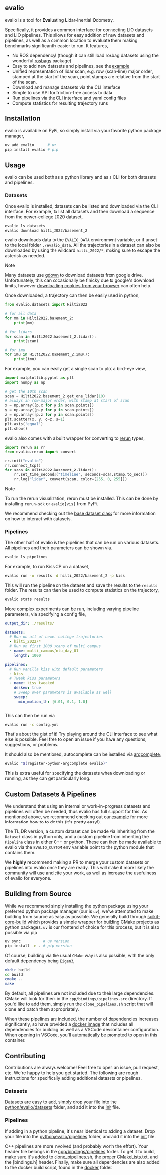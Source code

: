 ## evalio

evalio is a tool for **Eval**uating **L**idar-**I**nertial **O**dometry.

Specifically, it provides a common interface for connecting LIO datasets and LIO pipelines. This allows for easy addition of new datasets and pipelines, as well as a common location to evaluate them making benchmarks significantly easier to run. It features,
- No ROS dependency! (though it can still load rosbag datasets using the wonderful [rosbags](https://ternaris.gitlab.io/rosbags/) package)
- Easy to add new datasets and pipelines, see the [example](https://github.com/contagon/evalio-example)
- Unified representation of lidar scan, e.g. row (scan-line) major order, stamped at the start of the scan, point stamps are relative from the start of the scan.
- Download and manage datasets via the CLI interface
- Simple to use API for friction-free access to data
- Run pipelines via the CLI interface and yaml config files
- Compute statistics for resulting trajectory runs

## Installation

evalio is available on PyPi, so simply install via your favorite python package manager,
```bash
uv add evalio      # uv
pip install evalio # pip
```

## Usage

evalio can be used both as a python library and as a CLI for both datasets and pipelines.

### Datasets

Once evalio is installed, datasets can be listed and downloaded via the CLI interface. For example, to list all datasets and then download a sequence from the newer-college 2020 dataset,
```bash
evalio ls datasets
evalio download hilti_2022/basement_2
```
evalio downloads data to the `EVALIO_DATA` environment variable, or if unset to the local folder `./evalio_data`. All the trajectories in a dataset can also be downloaded by using the wildcard `hilti_2022/*`, making sure to escape the asterisk as needed.

> [!NOTE]
> Many datasets use [gdown](https://github.com/wkentaro/gdown) to download datasets from google drive. Unfortunately, this can occasionally be finicky due to google's download limits, however [downloading cookies from your browser](https://github.com/wkentaro/gdown?tab=readme-ov-file#i-set-the-permission-anyone-with-link-but-i-still-cant-download) can often help.

Once downloaded, a trajectory can then be easily used in python,
```python
from evalio.datasets import Hilti2022

# for all data
for mm in Hilti2022.basement_2:
    print(mm)

# for lidars
for scan in Hilti2022.basement_2.lidar():
    print(scan)

# for imu
for imu in Hilti2022.basement_2.imu():
    print(imu)
```

For example, you can easily get a single scan to plot a bird-eye view,
```python
import matplotlib.pyplot as plt
import numpy as np

# get the 10th scan
scan = Hilti2022.basement_2.get_one_lidar(10)
# always in row-major order, with stamp at start of scan
x = np.array([p.x for p in scan.points])
y = np.array([p.y for p in scan.points])
z = np.array([p.z for p in scan.points])
plt.scatter(x, y, c=z, s=1)
plt.axis('equal')
plt.show()
```
evalio also comes with a built wrapper for converting to [rerun](rerun.io) types,
```python
import rerun as rr
from evalio.rerun import convert

rr.init("evalio")
rr.connect_tcp()
for scan in Hilti2022.basement_2.lidar():
    rr.set_time_seconds("timeline", seconds=scan.stamp.to_sec())
    rr.log("lidar", convert(scan, color=[255, 0, 255]))
```

> [!NOTE]  
> To run the rerun visualization, rerun must be installed. This can be done by installing `rerun-sdk` or `evalio[vis]` from PyPi.

We recommend checking out the [base dataset class](python/evalio/datasets/base.py) for more information on how to interact with datasets.

### Pipelines

The other half of evalio is the pipelines that can be run on various datasets. All pipelines and their parameters can be shown via,
```bash
evalio ls pipelines
```
For example, to run KissICP on a dataset,
```bash
evalio run -o results -d hilti_2022/basement_2 -p kiss
```
This will run the pipeline on the dataset and save the results to the `results` folder. The results can then be used to compute statistics on the trajectory,
```bash
evalio stats results
```
More complex experiments can be run, including varying pipeline parameters, via specifying a config file,
```yaml
output_dir: ./results/

datasets:
  # Run on all of newer college trajectories
  - hilti_2022/*
  # Run on first 1000 scans of multi campus
  - name: multi_campus/ntu_day_01
    length: 1000

pipelines:
  # Run vanilla kiss with default parameters
  - kiss
  # Tweak kiss parameters
  - name: kiss_tweaked
    deskew: true
    # Sweep over parameters is available as well
    sweep:
      min_motion_th: [0.01, 0.1, 1.0]
      
```
This can then be run via
```bash
evalio run -c config.yml
```
That's about the gist of it! Try playing around the CLI interface to see what else is possible. Feel free to open an issue if you have any questions, suggestions, or problems.

It should also be mentioned, autocomplete can be installed via [argcomplete](https://github.com/kislyuk/argcomplete),
```bash
evalio "$(register-python-argcomplete evalio)"
```
This is extra useful for specifying the datasets when downloading or running, as they can get particularly long.

## Custom Datasets & Pipelines
We understand that using an internal or work-in-progress datasets and pipelines will often be needed, thus evalio has full support for this. As mentioned above, we recommend checking out our [example](https://github.com/contagon/evalio-example) for more information how to to do this (it's pretty easy!). 

The TL;DR version, a custom dataset can be made via inheriting from the `Dataset` class in python only, and a custom pipeline from inheriting the `Pipeline` class in either C++ or python. These can then be made available to evalio via the `EVALIO_CUSTOM` env variable point to the python module that contains them.

We **highly** recommend making a PR to merge your custom datasets or pipelines into evalio once they are ready. This will make it more likely the community will use and cite your work, as well as increase the usefulness of evalio for everyone.

## Building from Source

While we recommend simply installing the python package using your preferred python package manager (our is `uv`), we've attempted to make building from source as easy as possible. We generally build through [scikit-core-build](https://scikit-build-core.readthedocs.io/) which provides a simple wrapper for building CMake projects as python packages. `uv` is our frontend of choice for this process, but it is also possible via pip
```bash
uv sync          # uv version
pip install -e . # pip version
```

Of course, building via the usual `CMake` way is also possible, with the only default dependency being `Eigen3`,
```bash
mkdir build
cd build
cmake ..
make
```

By default, all pipelines are not included due to their large dependencies. CMake will look for them in the `cpp/bindings/pipelines-src` directory. If you'd like to add them, simply run the `clone_pipelines.sh` script that will clone and patch them appropriately. 

When these pipelines are included, the number of dependencies increases significantly, so have provided a [docker image](https://github.com/contagon/evalio/pkgs/container/evalio_manylinux_2_28_x86_64) that includes all dependencies for building as well as a VSCode devcontainer configuration. When opening in VSCode, you'll automatically be prompted to open in this container.

## Contributing

Contributions are always welcome! Feel free to open an issue, pull request, etc. We're happy to help you get started. The following are rough instructions for specifically adding additional datasets or pipelines.

### Datasets
Datasets are easy to add, simply drop your file into the [python/evalio/datasets](python/evalio/datasets/) folder, and add it into the [init](python/evalio/datasets/__init__.py) file.

### Pipelines
If adding in a python pipeline, it's near identical to adding a dataset. Drop your file into the [python/evalio/pipelines](python/evalio/pipelines/) folder, and add it into the [init](python/evalio/pipelines/__init__.py) file.

C++ pipelines are more involved (and probably worth the effort). Your header file belongs in the [cpp/bindings/pipelines](cpp/bindings/pipelines/) folder. To get it to build, make sure it's added to [clone_pipelines.sh](clone_pipelines.sh), the proper [CMakeLists.txt](cpp/bindings/CMakeLists.txt), and the [bindings.h] header. Finally, make sure all dependencies are also added to the docker build script, found in the [docker](docker/) folder.